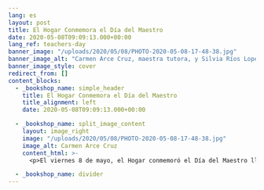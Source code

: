 ```yaml
---
lang: es
layout: post
title: El Hogar Conmemora el Día del Maestro
date: 2020-05-08T09:09:13.000+00:00
lang_ref: teachers-day
banner_image: "/uploads/2020/05/08/PHOTO-2020-05-08-17-48-38.jpg"
banner_image_alt: "Carmen Arce Cruz, maestra tutora, y Silvia Ríos Lopez, coordinadora de actividades"
banner_image_style: cover
redirect_from: []
content_blocks:
  - _bookshop_name: simple_header
    title: El Hogar Conmemora el Día del Maestro
    title_alignment: left
    date: 2020-05-08T09:09:13.000+00:00

  - _bookshop_name: split_image_content
    layout: image_right
    image: "/uploads/2020/05/08/PHOTO-2020-05-08-17-48-38.jpg"
    image_alt: Carmen Arce Cruz
    content_html: >-
      <p>El viernes 8 de mayo, el Hogar conmemoró el Día del Maestro llevando a cabo un reconocimiento a nuestros niños al terminar su año escolar. Un millón de gracias a nuestra maestra tutora, Carmen Arce Cruz, y nuestra coordinadora de actividades, Silvia Ríos Lopez, por su dedicación. ¡Felicidades a los niños y a las maestras.</p>

  - _bookshop_name: divider
---
```


